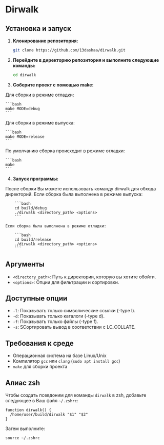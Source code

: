 # Dirwalk

## Установка и запуск

1. **Клонирование репозитория:**

    ```bash
    git clone https://github.com/13dashaa/dirwalk.git
    ```

2. **Перейдите в директорию репозитория и выполните следующие команды:**

    ```bash
    cd dirwalk
    ```

3. **Соберите проект с помощью make:**

Для сборки в режиме отладки:

    ```bash
    make MODE=debug
    ```

Для сборки в режиме выпуска:

    ```bash
    make MODE=release
    ```
По умолчанию сборка происходит в режиме отладки:

    ```bash
    make 
    ```

4. **Запуск программы:**

После сборки Вы можете использовать команду dirwalk для обхода директорий.
    Если сборка была выполнена в режиме выпуска:

        ```bash
        cd build/debug
        ./dirwalk <directory_path> <options>
        ```

    Если сборка была выполнена в режиме отладки:

        ```bash
        cd build/release
        ./dirwalk <directory_path> <options>
        ```    
    

## Аргументы

- `<directory_path>`: Путь к директории, которую вы хотите обойти.
- `<options>`: Опции для фильтрации и сортировки.

## Доступные опции

- `-l`: Показывать только символические ссылки (-type l).
- `-d`: Показывать только каталоги (-type d).
- `-f`: Показывать только файлы (-type f).
- `-s`: SСортировать вывод в соответствии с LC_COLLATE.

## Требования к среде

-  Операционная система на базе Linux/Unix 
-  Компилятор `gcc` или `clang` (`sudo apt install gcc`)
- `make` для сборки проекта 

## Алиас zsh

Чтобы создать псевдоним для команды  `dirwalk` в zsh, добавьте следующее в Ваш файл `~/.zshrc`:

    
    function dirwalk() {
      /home/user/build/dirwalk "$1" "$2"
    }
    

Затем выполните:

    
    source ~/.zshrc
    
